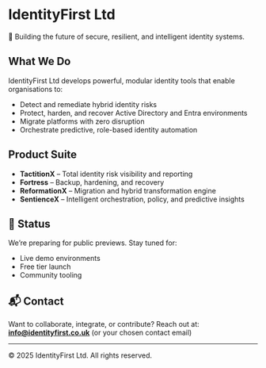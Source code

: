 # IdentityFirst Ltd

🚀 Building the future of secure, resilient, and intelligent identity systems.

## What We Do
IdentityFirst Ltd develops powerful, modular identity tools that enable organisations to:
- Detect and remediate hybrid identity risks
- Protect, harden, and recover Active Directory and Entra environments
- Migrate platforms with zero disruption
- Orchestrate predictive, role-based identity automation

## Product Suite
- **TactitionX** – Total identity risk visibility and reporting
- **Fortress** – Backup, hardening, and recovery
- **ReformationX** – Migration and hybrid transformation engine
- **SentienceX** – Intelligent orchestration, policy, and predictive insights

## 🚧 Status
We’re preparing for public previews. Stay tuned for:
- Live demo environments
- Free tier launch
- Community tooling

## 📬 Contact
Want to collaborate, integrate, or contribute? Reach out at:  
**info@identityfirst.co.uk** (or your chosen contact email)

---

© 2025 IdentityFirst Ltd. All rights reserved.
